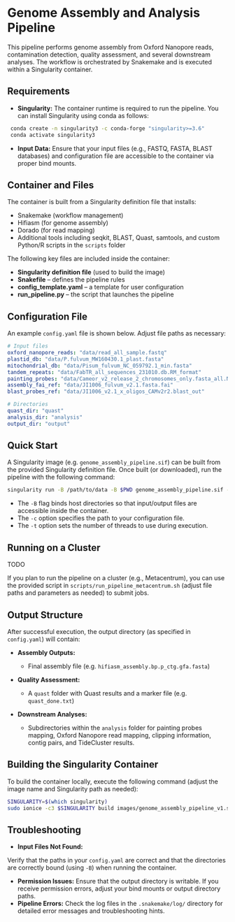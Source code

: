 # Genome Assembly and Analysis Pipeline

This pipeline performs genome assembly from Oxford Nanopore reads, contamination detection, quality assessment, and several downstream analyses. The workflow is orchestrated by Snakemake and is executed within a Singularity container.

## Requirements

- **Singularity:** The container runtime is required to run the pipeline. You can install Singularity using conda as follows:
  
 ```bash
  conda create -n singularity3 -c conda-forge "singularity>=3.6"
  conda activate singularity3
```

- **Input Data:**  Ensure that your input files (e.g., FASTQ, FASTA, BLAST databases) and configuration file are accessible to the container via proper bind mounts.


## Container and Files 

The container is built from a Singularity definition file that installs:
- Snakemake (workflow management)
- Hifiasm (for genome assembly)
- Dorado (for read mapping)
- Additional tools including seqkit, BLAST, Quast, samtools, and custom Python/R scripts in the `scripts` folder


The following key files are included inside the container:
 
- **Singularity definition file**  (used to build the image)
- **Snakefile**  – defines the pipeline rules
- **config_template.yaml**  – a template for user configuration
- **run_pipeline.py**  – the script that launches the pipeline


## Configuration File 

An example `config.yaml` file is shown below. Adjust file paths as necessary:

```yaml
# Input files
oxford_nanopore_reads: "data/read_all_sample.fastq"      
plastid_db: "data/P.fulvum_MW160430.1_plast.fasta"                     
mitochondrial_db: "data/Pisum_fulvum_NC_059792.1_min.fasta"         
tandem_repeats: "data/FabTR_all_sequences_231010.db.RM_format"
painting_probes: "data/Cameor_v2_release_2_chromosomes_only.fasta_all.NGSfilter_CamIllumina.selected.CLEAN.fasta"
assembly_fai_ref: "data/JI1006_fulvum_v2.1.fasta.fai"
blast_probes_ref: "data/JI1006_v2.1_x_oligos_CAMv2r2.blast_out"

# Directories
quast_dir: "quast"
analysis_dir: "analysis"
output_dir: "output"
```


## Quick Start 

A Singularity image (e.g. `genome_assembly_pipeline.sif`) can be built from the provided Singularity definition file. Once built (or downloaded), run the pipeline with the following command:


```bash
singularity run -B /path/to/data -B $PWD genome_assembly_pipeline.sif -c config.yaml -t 20
```

 
- The `-B` flag binds host directories so that input/output files are accessible inside the container.
- The `-c` option specifies the path to your configuration file.
- The `-t` option sets the number of threads to use during execution.


## Running on a Cluster 
TODO

If you plan to run the pipeline on a cluster (e.g., Metacentrum), you can use the provided script in `scripts/run_pipeline_metacentrum.sh` (adjust file paths and parameters as needed) to submit jobs.

## Output Structure 

After successful execution, the output directory (as specified in `config.yaml`) will contain:
 
- **Assembly Outputs:** 
  - Final assembly file (e.g. `hifiasm_assembly.bp.p_ctg.gfa.fasta`)
- **Quality Assessment:** 
  - A `quast` folder with Quast results and a marker file (e.g. `quast_done.txt`)
 
- **Downstream Analyses:** 
  - Subdirectories within the `analysis` folder for painting probes mapping, Oxford Nanopore read mapping, clipping information, contig pairs, and TideCluster results.


## Building the Singularity Container 

To build the container locally, execute the following command (adjust the image name and Singularity path as needed):

```bash
SINGULARITY=$(which singularity)
sudo ionice -c3 $SINGULARITY build images/genome_assembly_pipeline_v1.sif Singularity
```



## Troubleshooting 
- **Input Files Not Found:** 

Verify that the paths in your `config.yaml` are correct and that the directories are correctly bound (using `-B`) when running the container.
- **Permission Issues:** 
Ensure that the output directory is writable. If you receive permission errors, adjust your bind mounts or output directory paths.
- **Pipeline Errors:** 
Check the log files in the `.snakemake/log/` directory for detailed error messages and troubleshooting hints.


